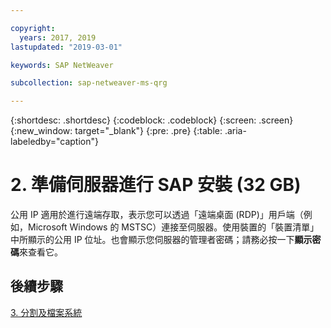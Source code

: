```yaml
---

copyright:
  years: 2017, 2019
lastupdated: "2019-03-01"

keywords: SAP NetWeaver

subcollection: sap-netweaver-ms-qrg

---
```


{:shortdesc: .shortdesc}
{:codeblock: .codeblock}
{:screen: .screen}
{:new_window: target="_blank"}
{:pre: .pre}
{:table: .aria-labeledby="caption"}

# 2. 準備伺服器進行 SAP 安裝 (32 GB)

公用 IP 適用於進行遠端存取，表示您可以透過「遠端桌面 (RDP)」用戶端（例如，Microsoft Windows 的 MSTSC）連接至伺服器。使用裝置的「裝置清單」中所顯示的公用 IP 位址。也會顯示您伺服器的管理者密碼；請務必按一下**顯示密碼**來查看它。

## 後續步驟

 [3. 分割及檔案系統](/docs/infrastructure/sap-netweaver-ms-qrg?topic=sap-netweaver-ms-qrg-partition_32GB)
